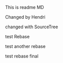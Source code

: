 This is readme MD



Changed by Hendri


changed with SourceTree

test Rebase

test another rebase

test rebase final
